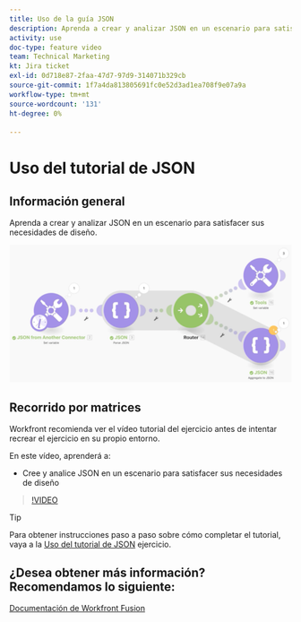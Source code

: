 ```yaml
---
title: Uso de la guía JSON
description: Aprenda a crear y analizar JSON en un escenario para satisfacer sus necesidades de diseño en [!DNL Adobe Workfront Fusion].
activity: use
doc-type: feature video
team: Technical Marketing
kt: Jira ticket
exl-id: 0d718e87-2faa-47d7-97d9-314071b329cb
source-git-commit: 1f7a4da813805691fc0e52d3ad1ea708f9e07a9a
workflow-type: tm+mt
source-wordcount: '131'
ht-degree: 0%

---
```


# Uso del tutorial de JSON

## Información general

Aprenda a crear y analizar JSON en un escenario para satisfacer sus necesidades de diseño.

![Imagen de un escenario de fusión](assets/final-functional-bits-and-bobs-2.png)

## Recorrido por matrices

Workfront recomienda ver el vídeo tutorial del ejercicio antes de intentar recrear el ejercicio en su propio entorno.

En este vídeo, aprenderá a:

* Cree y analice JSON en un escenario para satisfacer sus necesidades de diseño

>[!VIDEO](https://video.tv.adobe.com/v/335301/?quality=12)

>[!TIP]
>
>Para obtener instrucciones paso a paso sobre cómo completar el tutorial, vaya a la [Uso del tutorial de JSON](https://experienceleague.adobe.com/docs/workfront-learn/tutorials-workfront/fusion/exercises/working-with-json.html?lang=en) ejercicio.


## ¿Desea obtener más información? Recomendamos lo siguiente:

[Documentación de Workfront Fusion](https://experienceleague.adobe.com/docs/workfront/using/adobe-workfront-fusion/workfront-fusion-2.html?lang=en)
